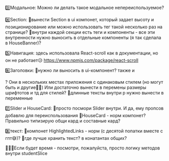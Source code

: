 3️⃣Модальное: Можно ли делать такое модальное непереиспользуемое?

4️⃣Section: 
🔹вынести Section в ui компонет, который задает высоту и позиционирование или можно использовать тег такой несколько раз на странице?
🔹внутри каждой секции есть теги и компоненты - все эти внутренности нужно выносить в отдельные компоненты (я так сделала в HouseBanner)?

5️⃣Навигация: здесь использовала React-scroll как в документации, но он не работает😥
https://www.npmjs.com/package/react-scroll

6️⃣Заголовки: 
🔹нужно ли выносить в ui-компонент? также и <p>? Они в нескольких местах приложения с одинаковым стилем (но могут быть и другие🤷‍♀️) Или достаточно вынести в перемены размеры шрифтотов и тд для стилей?
🔹длинные тексты внутри p нужно вынести в переменные

7️⃣Slider и HouseCard:
🔹просто посмори Slider внутри. И да, ему пропсов добавлю для переиспользования
🔹HouseCard - норм компонет? Правильно типизирую общи кард и составные кард?

8️⃣текст: 
🔹компонет HighlightedLinks - норм (с десятой попатки вместе с гпт😅)?
🔹где лучше хранить текст? в конатантах общих?


🦄🦄🦄Если будет время - посмотри, пожалуйста, просто логику методов внутри studentSlice
